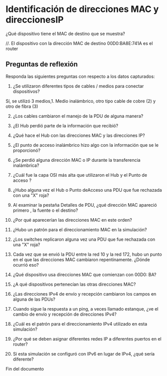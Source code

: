 # Identificación de direcciones MAC y direccionesIP
¿Qué dispositivo tiene el MAC de destino que se muestra?

//. El dispositivo con la dirección MAC de destino 00D0:BA8E:741A es el router

## Preguntas de reflexión
Responda las siguientes preguntas con respecto a los datos capturados:

1. ¿Se utilizaron diferentes tipos de cables / medios para conectar dispositivos?

Sí, se utilizó 3 medios,1. Medio inalámbrico, otro tipo cable de cobre (2) y otro de fibra (3)


2. ¿Los cables cambiaron el manejo de la PDU de alguna manera?

3. ¿El Hub perdió parte de la información que recibió?

4. ¿Qué hace el Hub con las direcciones MAC y las direcciones IP?

5. ¿El punto de acceso inalámbrico hizo algo con la información que se le proporcionó?

6. ¿Se perdió alguna dirección MAC o IP durante la transferencia inalámbrica?

7. ¿Cuál fue la capa OSI más alta que utilizaron el Hub y el Punto de acceso ?

8. ¿Hubo alguna vez el Hub o Punto deAcceso una PDU que fue rechazada con una "X" roja?

9. Al examinar la pestaña Detalles de PDU, ¿qué dirección MAC apareció primero , la fuente o el destino?

10. ¿Por qué aparecerían las direcciones MAC en este orden?

11. ¿Hubo un patrón para el direccionamiento MAC en la simulación?

12. ¿Los switches replicaron alguna vez una PDU que fue rechazada con una "X" roja?

13. Cada vez que se envió la PDU entre la red 10 y la red 172, hubo un punto en el que las direcciones MAC cambiaron repentinamente. ¿Dónde ocurrió eso?

14. ¿Qué dispositivo usa direcciones MAC que comienzan con 00D0: BA?

15. ¿A qué dispositivos pertenecían las otras direcciones MAC?

16. ¿Las direcciones IPv4 de envío y recepción cambiaron los campos en alguna de las PDUs?

17. Cuando sigue la respuesta a un ping, a veces llamado estanque, ¿ve el cambio de envío y recepción de direcciones IPv4?

18. ¿Cuál es el patrón para el direccionamiento IPv4 utilizado en esta simulación?



19. ¿Por qué se deben asignar diferentes redes IP a diferentes puertos en el router?

20. Si esta simulación se configuró con IPv6 en lugar de IPv4, ¿qué sería diferente?

Fin del documento
